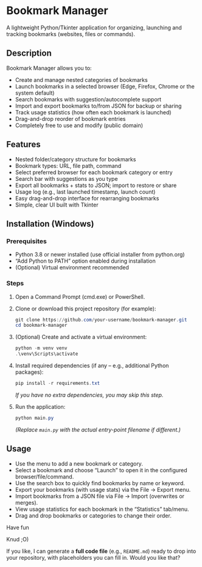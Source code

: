 # Bookmark Manager

A lightweight Python/Tkinter application for organizing, launching and tracking bookmarks (websites, files or commands).

## Description

Bookmark Manager allows you to:

* Create and manage nested categories of bookmarks
* Launch bookmarks in a selected browser (Edge, Firefox, Chrome or the system default)
* Search bookmarks with suggestion/autocomplete support
* Import and export bookmarks to/from JSON for backup or sharing
* Track usage statistics (how often each bookmark is launched)
* Drag-and-drop reorder of bookmark entries
* Completely free to use and modify (public domain)

## Features

* Nested folder/category structure for bookmarks
* Bookmark types: URL, file path, command
* Select preferred browser for each bookmark category or entry
* Search bar with suggestions as you type
* Export all bookmarks + stats to JSON; import to restore or share
* Usage log (e.g., last launched timestamp, launch count)
* Easy drag-and-drop interface for rearranging bookmarks
* Simple, clear UI built with Tkinter

## Installation (Windows)

### Prerequisites

* Python 3.8 or newer installed (use official installer from python.org)
* “Add Python to PATH” option enabled during installation
* (Optional) Virtual environment recommended

### Steps

1. Open a Command Prompt (cmd.exe) or PowerShell.
2. Clone or download this project repository (for example):

   ```powershell
   git clone https://github.com/your-username/bookmark-manager.git
   cd bookmark-manager
   ```
3. (Optional) Create and activate a virtual environment:

   ```powershell
   python -m venv venv
   .\venv\Scripts\activate
   ```
4. Install required dependencies (if any – e.g., additional Python packages):

   ```powershell
   pip install -r requirements.txt
   ```

   *If you have no extra dependencies, you may skip this step.*
5. Run the application:

   ```powershell
   python main.py
   ```

   *(Replace `main.py` with the actual entry-point filename if different.)*

## Usage

* Use the menu to add a new bookmark or category.
* Select a bookmark and choose “Launch” to open it in the configured browser/file/command.
* Use the search box to quickly find bookmarks by name or keyword.
* Export your bookmarks (with usage stats) via the File → Export menu.
* Import bookmarks from a JSON file via File → Import (overwrites or merges).
* View usage statistics for each bookmark in the “Statistics” tab/menu.
* Drag and drop bookmarks or categories to change their order.

Have fun

Knud ;O)

If you like, I can generate a **full code file** (e.g., `README.md`) ready to drop into your repository, with placeholders you can fill in. Would you like that?
